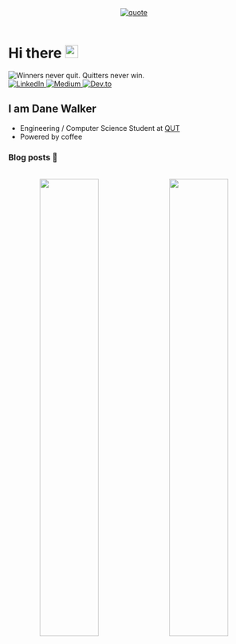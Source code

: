 <div align="center">
<a href="#">
<img src="https://quotes-github-readme.vercel.app/api?type=vertical&theme=dark" alt="quote">
</a>
</div>
</br>

# **Hi there** <img height="26rem" src="https://media.giphy.com/media/hvRJCLFzcasrR4ia7z/giphy.gif" alt="wave" />

<a>
  <img src="https://readme-typing-svg.herokuapp.com?font=Poppins&duration=4000&color=C9D1D9&lines=Winners+never+quit.;Quitters+never+win." alt="Winners never quit. Quitters never win."/>
</a>

<div align="left">
  <a href="https://www.linkedin.com/in/danecwalker/">
    <img
      src="https://img.shields.io/badge/LinkedIn-0077B5?style=for-the-badge&logo=linkedin&logoColor=white"
      alt="LinkedIn"
    />
  </a>
  <a href="https://medium.com/@danecwalker">
    <img
      src="https://img.shields.io/badge/Medium-12100E?style=for-the-badge&logo=medium&logoColor=white"
      alt="Medium"
    />
  </a>
  <a href="https://app.daily.dev/danecwalker">
    <img
      src="https://img.shields.io/badge/dev.to-0A0A0A?style=for-the-badge&logo=devdotto&logoColor=white"
      alt="Dev.to"
    />
  </a>
</div>

## I am Dane Walker

- Engineering / Computer Science Student at [QUT](https://www.qut.edu.au/)
- Powered by coffee 

### Blog posts 📕
<!-- BLOG-POST-LIST:START -->
<!-- BLOG-POST-LIST:END -->

<br/>

<div align="center">
<a href="#">
  <img align="left" width="48.5%" src="https://github-readme-stats.vercel.app/api?username=danecwalker&count_private=true&include_all_commits=true&custom_title=My%20Stats%20%F0%9F%9A%80&theme=dark&show_icons=true&border_color=00000000" />
</a>

<a href="#">
  <img align="right" width="48.5%" src="https://github-readme-streak-stats.herokuapp.com/demo/preview.php?user=danecwalker&theme=dark&date_format=j%20M%5B%20Y%5D&dates=9f9f9f&fire=79ff97&ring=79ff97&currStreakLabel=79ff97&stroke=9f9f9f&border=00000000" />
</a>
</div>
